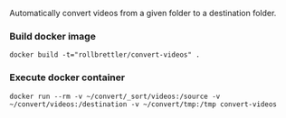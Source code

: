 Automatically convert videos from a given folder to a destination folder.

### Build docker image
```
docker build -t="rollbrettler/convert-videos" .
```

### Execute docker container
```
docker run --rm -v ~/convert/_sort/videos:/source -v ~/convert/videos:/destination -v ~/convert/tmp:/tmp convert-videos
```
